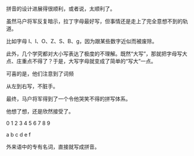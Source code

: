 拼音的设计进展得很顺利，或者说，太顺利了。

虽然马户将军反复暗示，拉丁字母最好写，但事情还是走上了完全意想不到的轨道。

比如字母 I、l、O、Z、S、B、g，因为跟某些数字近似而被废除。

此外，几个学究都对大小写表达了极度的不理解。既然“大写”，那就把字母写大点、庄重点不得了？于是，大写字母就变成了简单的“写大”一点。

可喜的是，他们注意到了词频

从左到右写，不脏手。

最终，马户将军得到了一个令他哭笑不得的拼写体系。

他想了想，还是欣然接受了。

0 1 2 3 4 5 6 7 8 9

a b c d e f 


外来语中的专有名词，直接就写成拼音。